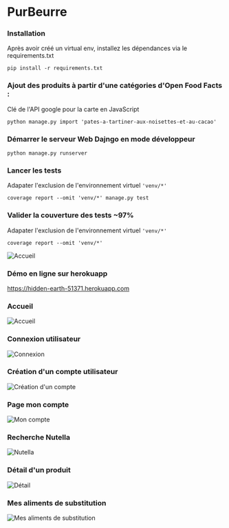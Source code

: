 # PurBeurre

### Installation

Après avoir créé un virtual env, installez les dépendances via le requirements.txt

```shell
pip install -r requirements.txt
```

### Ajout des produits à partir d'une catégories d'Open Food Facts :

Clé de l'API google pour la carte en JavaScript
```shell
python manage.py import 'pates-a-tartiner-aux-noisettes-et-au-cacao'
```

### Démarrer le serveur Web Dajngo en mode développeur
```shell
python manage.py runserver
```

### Lancer les tests

Adapater l'exclusion de l'environnement virtuel  ``'venv/*'``
```shell
coverage report --omit 'venv/*' manage.py test
```

### Valider la couverture des tests ~97%

Adapater l'exclusion de l'environnement virtuel  ``'venv/*'``
```shell
coverage report --omit 'venv/*'
```
![Accueil](doc/screen08.png)

### Démo en ligne sur herokuapp

https://hidden-earth-51371.herokuapp.com

### Accueil
![Accueil](doc/screen01.png)

### Connexion utilisateur
![Connexion](doc/screen04.png)

### Création d'un compte utilisateur
![Création d'un compte](doc/screen05.png)

### Page mon compte
![Mon compte](doc/screen06.png)

### Recherche Nutella
![Nutella](doc/screen02.png)

### Détail d'un produit
![Détail](doc/screen03.png)

### Mes aliments de substitution
![Mes aliments de substitution](doc/screen07.png)